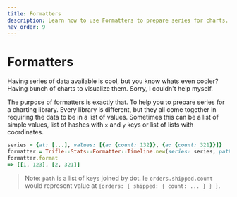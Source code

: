 ```yaml
---
title: Formatters
description: Learn how to use Formatters to prepare series for charts.
nav_order: 9
---
```


# Formatters

Having series of data available is cool, but you know whats even cooler? Having bunch of charts to visualize them. Sorry, I couldn't help myself.

The purpose of formatters is exactly that. To help you to prepare series for a charting library. Every library is different, but they all come together in requiring the data to be in a list of values. Sometimes this can be a list of simple values, list of hashes with `x` and `y` keys or list of lists with coordinates.

```ruby
series = {at: [...], values: [{a: {count: 132}}, {a: {count: 321}}]}
formatter = Trifle::Stats::Formatter::Timeline.new(series: series, path: 'a.count')
formatter.format
=> [[1, 123], [2, 321]]
```

> Note: `path` is a list of keys joined by dot. Ie `orders.shipped.count` would represent value at `{orders: { shipped: { count: ... } } }`.

